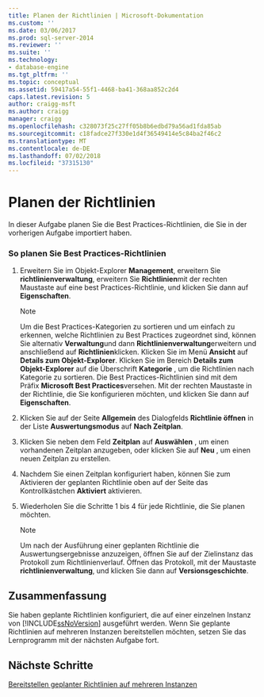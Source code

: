 ```yaml
---
title: Planen der Richtlinien | Microsoft-Dokumentation
ms.custom: ''
ms.date: 03/06/2017
ms.prod: sql-server-2014
ms.reviewer: ''
ms.suite: ''
ms.technology:
- database-engine
ms.tgt_pltfrm: ''
ms.topic: conceptual
ms.assetid: 59417a54-55f1-4468-ba41-368aa852c2d4
caps.latest.revision: 5
author: craigg-msft
ms.author: craigg
manager: craigg
ms.openlocfilehash: c328073f25c27ff05b8b6edbd79a56ad1fda85ab
ms.sourcegitcommit: c18fadce27f330e1d4f36549414e5c84ba2f46c2
ms.translationtype: MT
ms.contentlocale: de-DE
ms.lasthandoff: 07/02/2018
ms.locfileid: "37315130"
---
```

# <a name="schedule-the-policies"></a>Planen der Richtlinien
  In dieser Aufgabe planen Sie die Best Practices-Richtlinien, die Sie in der vorherigen Aufgabe importiert haben.  
  
### <a name="to-schedule-the-best-practices-policies"></a>So planen Sie Best Practices-Richtlinien  
  
1.  Erweitern Sie im Objekt-Explorer **Management**, erweitern Sie **richtlinienverwaltung**, erweitern Sie **Richtlinien**mit der rechten Maustaste auf eine best Practices-Richtlinie, und klicken Sie dann auf  **Eigenschaften**.  
  
    > [!NOTE]  
    >  Um die Best Practices-Kategorien zu sortieren und um einfach zu erkennen, welche Richtlinien zu Best Practices zugeordnet sind, können Sie alternativ **Verwaltung**und dann **Richtlinienverwaltung**erweitern und anschließend auf **Richtlinien**klicken. Klicken Sie im Menü **Ansicht** auf **Details zum Objekt-Explorer**. Klicken Sie im Bereich **Details zum Objekt-Explorer** auf die Überschrift **Kategorie** , um die Richtlinien nach Kategorie zu sortieren. Die Best Practices-Richtlinien sind mit dem Präfix **Microsoft Best Practices**versehen. Mit der rechten Maustaste in der Richtlinie, die Sie konfigurieren möchten, und klicken Sie dann auf **Eigenschaften**.  
  
2.  Klicken Sie auf der Seite **Allgemein** des Dialogfelds **Richtlinie öffnen** in der Liste **Auswertungsmodus** auf **Nach Zeitplan**.  
  
3.  Klicken Sie neben dem Feld **Zeitplan** auf **Auswählen** , um einen vorhandenen Zeitplan anzugeben, oder klicken Sie auf **Neu** , um einen neuen Zeitplan zu erstellen.  
  
4.  Nachdem Sie einen Zeitplan konfiguriert haben, können Sie zum Aktivieren der geplanten Richtlinie oben auf der Seite das Kontrollkästchen **Aktiviert** aktivieren.  
  
5.  Wiederholen Sie die Schritte 1 bis 4 für jede Richtlinie, die Sie planen möchten.  
  
    > [!NOTE]  
    >  Um nach der Ausführung einer geplanten Richtlinie die Auswertungsergebnisse anzuzeigen, öffnen Sie auf der Zielinstanz das Protokoll zum Richtlinienverlauf. Öffnen das Protokoll, mit der Maustaste **richtlinienverwaltung**, und klicken Sie dann auf **Versionsgeschichte**.  
  
## <a name="summary"></a>Zusammenfassung  
 Sie haben geplante Richtlinien konfiguriert, die auf einer einzelnen Instanz von [!INCLUDE[ssNoVersion](../includes/ssnoversion-md.md)] ausgeführt werden. Wenn Sie geplante Richtlinien auf mehreren Instanzen bereitstellen möchten, setzen Sie das Lernprogramm mit der nächsten Aufgabe fort.  
  
## <a name="next-steps"></a>Nächste Schritte  
 [Bereitstellen geplanter Richtlinien auf mehreren Instanzen](../../2014/tutorials/deploy-scheduled-policies-to-multiple-instances.md)  
  
  

